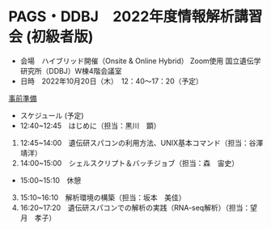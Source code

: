# PAGS・DDBJ　2022年度情報解析講習会 (初級者版)
- 会場　ハイブリッド開催（Onsite & Online Hybrid） Zoom使用
      国立遺伝学研究所（DDBJ）W棟4階会議室
- 日時　2022年10月20日（木）　12：40～17：20（予定）

[事前準備](https://github.com/genome-sci/basic_course_2022/blob/main/%E5%85%88%E9%80%B2%E3%82%B1%E3%82%99%E3%83%8E%E3%83%A0%E6%94%AF%E6%8F%B4%E8%AC%9B%E7%BF%92%E4%BC%9A_%E4%BA%8B%E5%89%8D%E6%BA%96%E5%82%99%E8%B3%87%E6%96%99.pdf)

- スケジュール  (予定)   
- 12:40~12:45　はじめに（担当：黒川　顕）
1. 12:45~14:00　遺伝研スパコンの利用方法、UNIX基本コマンド（担当：谷澤　靖洋）
2. 14:00~15:00　シェルスクリプト＆バッチジョブ（担当：森　宙史）
- 15:00~15:10　休憩
3. 15:10~16:10　解析環境の構築（担当：坂本　美佳）
4. 16:20~17:20　遺伝研スパコンでの解析の実践（RNA-seq解析）（担当：望月　孝子）
